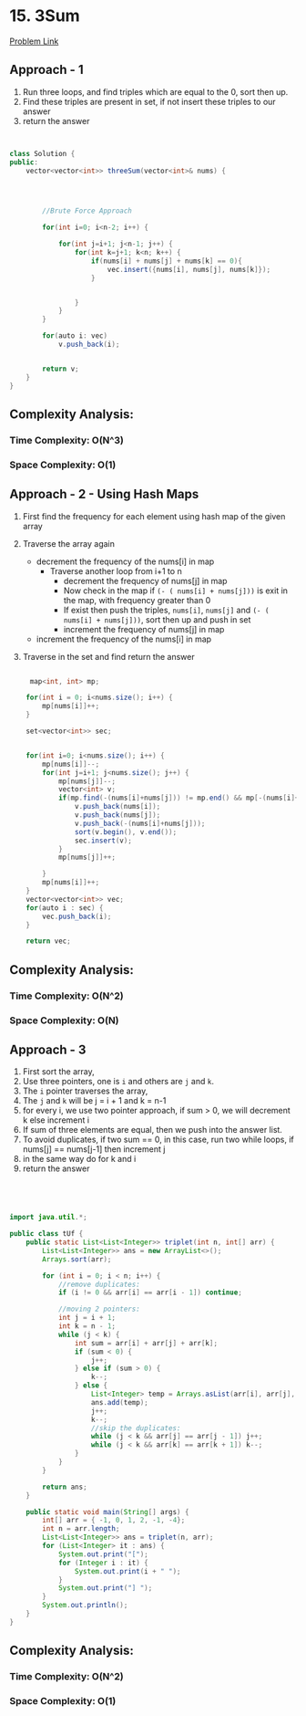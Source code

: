 # 15. 3Sum

[Problem Link](https://leetcode.com/problems/3sum/)

## Approach - 1

1. Run three loops, and find triples which are equal to the 0, sort then up.
2. Find these triples are present in set, if not insert these triples to our answer
3. return the answer

```Java


class Solution {
public:
    vector<vector<int>> threeSum(vector<int>& nums) {




        //Brute Force Approach

        for(int i=0; i<n-2; i++) {

            for(int j=i+1; j<n-1; j++) {
                for(int k=j+1; k<n; k++) {
                    if(nums[i] + nums[j] + nums[k] == 0){
                        vec.insert({nums[i], nums[j], nums[k]});
                    }


                }
            }
        }

        for(auto i: vec)
            v.push_back(i);


        return v;
    }
}
```

## Complexity Analysis:

### Time Complexity: O(N^3)

### Space Complexity: O(1)

## Approach - 2 - Using Hash Maps

1. First find the frequency for each element using hash map of the given array
2. Traverse the array again

   - decrement the frequency of the nums[i] in map
     - Traverse another loop from i+1 to n
       - decrement the frequency of nums[j] in map
       - Now check in the map if `(- ( nums[i] + nums[j]))` is exit in the map, with frequency greater than 0
       - If exist then push the triples, `nums[i]`, `nums[j]` and `(- ( nums[i] + nums[j]))`, sort then up and push in set
       - increment the frequency of nums[j] in map
   - increment the frequency of the nums[i] in map

3. Traverse in the set and find return the answer

```Java

     map<int, int> mp;

    for(int i = 0; i<nums.size(); i++) {
        mp[nums[i]]++;
    }

    set<vector<int>> sec;


    for(int i=0; i<nums.size(); i++) {
        mp[nums[i]]--;
        for(int j=i+1; j<nums.size(); j++) {
            mp[nums[j]]--;
            vector<int> v;
            if(mp.find(-(nums[i]+nums[j])) != mp.end() && mp[-(nums[i]+nums[j])]) {
                v.push_back(nums[i]);
                v.push_back(nums[j]);
                v.push_back(-(nums[i]+nums[j]));
                sort(v.begin(), v.end());
                sec.insert(v);
            }
            mp[nums[j]]++;

        }
        mp[nums[i]]++;
    }
    vector<vector<int>> vec;
    for(auto i : sec) {
        vec.push_back(i);
    }

    return vec;


```

## Complexity Analysis:

### Time Complexity: O(N^2)

### Space Complexity: O(N)

## Approach - 3

1. First sort the array,
2. Use three pointers, one is `i` and others are `j` and `k`.
3. The `i` pointer traverses the array,
4. The `j` and `k` will be j = i + 1 and k = n-1
5. for every i, we use two pointer approach, if sum > 0, we will decrement k else increment i
6. If sum of three elements are equal, then we push into the answer list.
7. To avoid duplicates, if two sum == 0, in this case, run two while loops, if nums[j] == nums[j-1] then increment j
8. in the same way do for k and i
9. return the answer

```Java




import java.util.*;

public class tUf {
    public static List<List<Integer>> triplet(int n, int[] arr) {
        List<List<Integer>> ans = new ArrayList<>();
        Arrays.sort(arr);

        for (int i = 0; i < n; i++) {
            //remove duplicates:
            if (i != 0 && arr[i] == arr[i - 1]) continue;

            //moving 2 pointers:
            int j = i + 1;
            int k = n - 1;
            while (j < k) {
                int sum = arr[i] + arr[j] + arr[k];
                if (sum < 0) {
                    j++;
                } else if (sum > 0) {
                    k--;
                } else {
                    List<Integer> temp = Arrays.asList(arr[i], arr[j], arr[k]);
                    ans.add(temp);
                    j++;
                    k--;
                    //skip the duplicates:
                    while (j < k && arr[j] == arr[j - 1]) j++;
                    while (j < k && arr[k] == arr[k + 1]) k--;
                }
            }
        }

        return ans;
    }

    public static void main(String[] args) {
        int[] arr = { -1, 0, 1, 2, -1, -4};
        int n = arr.length;
        List<List<Integer>> ans = triplet(n, arr);
        for (List<Integer> it : ans) {
            System.out.print("[");
            for (Integer i : it) {
                System.out.print(i + " ");
            }
            System.out.print("] ");
        }
        System.out.println();
    }
}


```

## Complexity Analysis:

### Time Complexity: O(N^2)

### Space Complexity: O(1)
